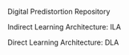 Digital Predistortion Repository

Indirect Learning Architecture: ILA

Direct Learning Architecture: DLA

